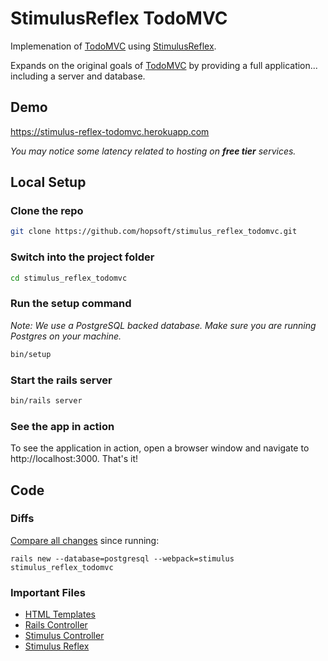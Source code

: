 # StimulusReflex TodoMVC

Implemenation of [TodoMVC](http://todomvc.com) using [StimulusReflex](https://github.com/hopsoft/stimulus_reflex).

Expands on the original goals of [TodoMVC](http://todomvc.com) by providing a full application...
including a server and database.

## Demo

https://stimulus-reflex-todomvc.herokuapp.com

_You may notice some latency related to hosting on **free tier** services._

## Local Setup

### Clone the repo

```sh
git clone https://github.com/hopsoft/stimulus_reflex_todomvc.git
```

### Switch into the project folder

```sh
cd stimulus_reflex_todomvc
```

### Run the setup command

_Note: We use a PostgreSQL backed database. Make sure you are running Postgres on your machine._
```sh
bin/setup
```

### Start the rails server

```sh
bin/rails server
```

### See the app in action

To see the application in action, open a browser window and navigate to http://localhost:3000. That's it!

## Code

### Diffs

[Compare all changes](https://github.com/hopsoft/stimulus_reflex_todomvc/compare/9e1c0b3...master) since running:

```
rails new --database=postgresql --webpack=stimulus stimulus_reflex_todomvc
```

### Important Files

- [HTML Templates](https://github.com/hopsoft/stimulus_reflex_todomvc/tree/master/app/views/todos)
- [Rails Controller](https://github.com/hopsoft/stimulus_reflex_todomvc/blob/master/app/controllers/todos_controller.rb)
- [Stimulus Controller](https://github.com/hopsoft/stimulus_reflex_todomvc/blob/master/app/javascript/controllers/todos_controller.js)
- [Stimulus Reflex](https://github.com/hopsoft/stimulus_reflex_todomvc/blob/master/app/reflexes/todos_reflex.rb)
